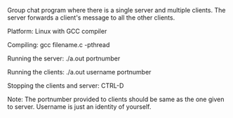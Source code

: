 Group chat program where there is a single server and multiple clients. The server forwards a client's message to all the other clients.

Platform: Linux with GCC compiler

Compiling: gcc filename.c -pthread

Running the server: ./a.out portnumber

Running the clients: ./a.out username portnumber

Stopping the clients and server: CTRL-D

Note: The portnumber provided to clients should be same as the one given to server. Username is just an identity of yourself.
